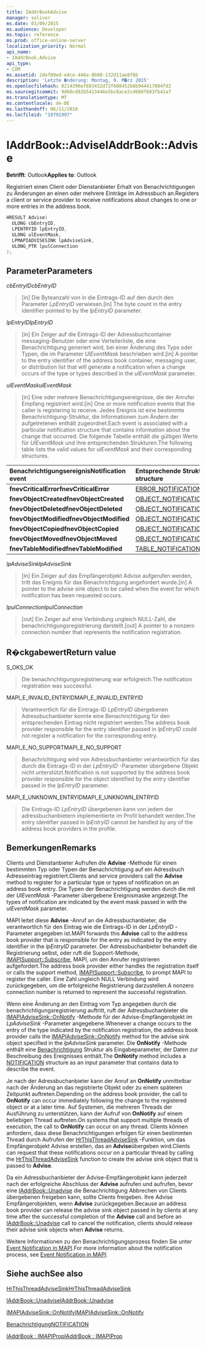 ```yaml
---
title: IAddrBookAdvise
manager: soliver
ms.date: 03/09/2015
ms.audience: Developer
ms.topic: reference
ms.prod: office-online-server
localization_priority: Normal
api_name:
- IAddrBook.Advise
api_type:
- COM
ms.assetid: 2def89ed-e4ce-446a-8b80-132d11ae8f8b
description: 'Letzte �nderung: Montag, 9. M�rz 2015'
ms.openlocfilehash: 8214390af883432d72f608452b8b944417884fd2
ms.sourcegitcommit: 9d60cd82b5413446e5bc8ace2cd689f683fb41a7
ms.translationtype: MT
ms.contentlocale: de-DE
ms.lasthandoff: 06/11/2018
ms.locfileid: "19791997"
---
```

# <a name="iaddrbookadvise"></a><span data-ttu-id="88a4b-103">IAddrBook::Advise</span><span class="sxs-lookup"><span data-stu-id="88a4b-103">IAddrBook::Advise</span></span>

  
  
<span data-ttu-id="88a4b-104">**Betrifft**: Outlook</span><span class="sxs-lookup"><span data-stu-id="88a4b-104">**Applies to**: Outlook</span></span> 
  
<span data-ttu-id="88a4b-105">Registriert einen Client oder Dienstanbieter Erhalt von Benachrichtigungen zu Änderungen an einen oder mehrere Einträge im Adressbuch an.</span><span class="sxs-lookup"><span data-stu-id="88a4b-105">Registers a client or service provider to receive notifications about changes to one or more entries in the address book.</span></span>
  
```cpp
HRESULT Advise(
  ULONG cbEntryID,
  LPENTRYID lpEntryID,
  ULONG ulEventMask,
  LPMAPIADVISESINK lpAdviseSink,
  ULONG_PTR lpulConnection
);
```

## <a name="parameters"></a><span data-ttu-id="88a4b-106">Parameter</span><span class="sxs-lookup"><span data-stu-id="88a4b-106">Parameters</span></span>

 <span data-ttu-id="88a4b-107">_cbEntryID_</span><span class="sxs-lookup"><span data-stu-id="88a4b-107">_cbEntryID_</span></span>
  
> <span data-ttu-id="88a4b-108">[in] Die Byteanzahl von in die Eintrags-ID auf den durch den Parameter _LpEntryID_ verwiesen.</span><span class="sxs-lookup"><span data-stu-id="88a4b-108">[in] The byte count in the entry identifier pointed to by the  _lpEntryID_ parameter.</span></span> 
    
 <span data-ttu-id="88a4b-109">_lpEntryID_</span><span class="sxs-lookup"><span data-stu-id="88a4b-109">_lpEntryID_</span></span>
  
> <span data-ttu-id="88a4b-110">[in] Ein Zeiger auf die Eintrags-ID der Adressbuchcontainer messaging-Benutzer oder eine Verteilerliste, die eine Benachrichtigung generiert wird, bei einer Änderung des Typs oder Typen, die im Parameter _UlEventMask_ beschrieben wird.</span><span class="sxs-lookup"><span data-stu-id="88a4b-110">[in] A pointer to the entry identifier of the address book container, messaging user, or distribution list that will generate a notification when a change occurs of the type or types described in the  _ulEventMask_ parameter.</span></span> 
    
 <span data-ttu-id="88a4b-111">_ulEventMask_</span><span class="sxs-lookup"><span data-stu-id="88a4b-111">_ulEventMask_</span></span>
  
> <span data-ttu-id="88a4b-112">[in] Eine oder mehrere Benachrichtigungsereignisse, die der Anrufer Empfang registriert wird.</span><span class="sxs-lookup"><span data-stu-id="88a4b-112">[in] One or more notification events that the caller is registering to receive.</span></span> <span data-ttu-id="88a4b-113">Jedes Ereignis ist eine bestimmte Benachrichtigung-Struktur, die Informationen zum Ändern der aufgetretenen enthält zugeordnet.</span><span class="sxs-lookup"><span data-stu-id="88a4b-113">Each event is associated with a particular notification structure that contains information about the change that occurred.</span></span> <span data-ttu-id="88a4b-114">Die folgende Tabelle enthält die gültigen Werte für _UlEventMask_ und ihre entsprechenden Strukturen.</span><span class="sxs-lookup"><span data-stu-id="88a4b-114">The following table lists the valid values for  _ulEventMask_ and their corresponding structures.</span></span> 
    
|<span data-ttu-id="88a4b-115">**Benachrichtigungsereignis**</span><span class="sxs-lookup"><span data-stu-id="88a4b-115">**Notification event**</span></span>|<span data-ttu-id="88a4b-116">**Entsprechende Struktur**</span><span class="sxs-lookup"><span data-stu-id="88a4b-116">**Corresponding structure**</span></span>|
|:-----|:-----|
|<span data-ttu-id="88a4b-117">**fnevCriticalError**</span><span class="sxs-lookup"><span data-stu-id="88a4b-117">**fnevCriticalError**</span></span> <br/> |[<span data-ttu-id="88a4b-118">ERROR_NOTIFICATION</span><span class="sxs-lookup"><span data-stu-id="88a4b-118">ERROR_NOTIFICATION</span></span>](error_notification.md) <br/> |
|<span data-ttu-id="88a4b-119">**fnevObjectCreated**</span><span class="sxs-lookup"><span data-stu-id="88a4b-119">**fnevObjectCreated**</span></span> <br/> |[<span data-ttu-id="88a4b-120">OBJECT_NOTIFICATION</span><span class="sxs-lookup"><span data-stu-id="88a4b-120">OBJECT_NOTIFICATION</span></span>](object_notification.md) <br/> |
|<span data-ttu-id="88a4b-121">**fnevObjectDeleted**</span><span class="sxs-lookup"><span data-stu-id="88a4b-121">**fnevObjectDeleted**</span></span> <br/> |[<span data-ttu-id="88a4b-122">OBJECT_NOTIFICATION</span><span class="sxs-lookup"><span data-stu-id="88a4b-122">OBJECT_NOTIFICATION</span></span>](object_notification.md) <br/> |
|<span data-ttu-id="88a4b-123">**fnevObjectModified**</span><span class="sxs-lookup"><span data-stu-id="88a4b-123">**fnevObjectModified**</span></span> <br/> |[<span data-ttu-id="88a4b-124">OBJECT_NOTIFICATION</span><span class="sxs-lookup"><span data-stu-id="88a4b-124">OBJECT_NOTIFICATION</span></span>](object_notification.md) <br/> |
|<span data-ttu-id="88a4b-125">**fnevObjectCopied**</span><span class="sxs-lookup"><span data-stu-id="88a4b-125">**fnevObjectCopied**</span></span> <br/> |[<span data-ttu-id="88a4b-126">OBJECT_NOTIFICATION</span><span class="sxs-lookup"><span data-stu-id="88a4b-126">OBJECT_NOTIFICATION</span></span>](object_notification.md) <br/> |
|<span data-ttu-id="88a4b-127">**fnevObjectMoved**</span><span class="sxs-lookup"><span data-stu-id="88a4b-127">**fnevObjectMoved**</span></span> <br/> |[<span data-ttu-id="88a4b-128">OBJECT_NOTIFICATION</span><span class="sxs-lookup"><span data-stu-id="88a4b-128">OBJECT_NOTIFICATION</span></span>](object_notification.md) <br/> |
|<span data-ttu-id="88a4b-129">**fnevTableModified**</span><span class="sxs-lookup"><span data-stu-id="88a4b-129">**fnevTableModified**</span></span> <br/> |[<span data-ttu-id="88a4b-130">TABLE_NOTIFICATION</span><span class="sxs-lookup"><span data-stu-id="88a4b-130">TABLE_NOTIFICATION</span></span>](table_notification.md) <br/> |
   
 <span data-ttu-id="88a4b-131">_lpAdviseSink_</span><span class="sxs-lookup"><span data-stu-id="88a4b-131">_lpAdviseSink_</span></span>
  
> <span data-ttu-id="88a4b-132">[in] Ein Zeiger auf das Empfängerobjekt Advise aufgerufen werden, tritt das Ereignis für das Benachrichtigung angefordert wurde.</span><span class="sxs-lookup"><span data-stu-id="88a4b-132">[in] A pointer to the advise sink object to be called when the event for which notification has been requested occurs.</span></span>
    
 <span data-ttu-id="88a4b-133">_lpulConnection_</span><span class="sxs-lookup"><span data-stu-id="88a4b-133">_lpulConnection_</span></span>
  
> <span data-ttu-id="88a4b-134">[out] Ein Zeiger auf eine Verbindung ungleich NULL-Zahl, die benachrichtigungsregistrierung darstellt.</span><span class="sxs-lookup"><span data-stu-id="88a4b-134">[out] A pointer to a nonzero connection number that represents the notification registration.</span></span>
    
## <a name="return-value"></a><span data-ttu-id="88a4b-135">R�ckgabewert</span><span class="sxs-lookup"><span data-stu-id="88a4b-135">Return value</span></span>

<span data-ttu-id="88a4b-136">S_OK</span><span class="sxs-lookup"><span data-stu-id="88a4b-136">S_OK</span></span> 
  
> <span data-ttu-id="88a4b-137">Die benachrichtigungsregistrierung war erfolgreich.</span><span class="sxs-lookup"><span data-stu-id="88a4b-137">The notification registration was successful.</span></span>
    
<span data-ttu-id="88a4b-138">MAPI_E_INVALID_ENTRYID</span><span class="sxs-lookup"><span data-stu-id="88a4b-138">MAPI_E_INVALID_ENTRYID</span></span> 
  
> <span data-ttu-id="88a4b-139">Verantwortlich für die Eintrags-ID _LpEntryID_ übergebenen Adressbuchanbieter konnte eine Benachrichtigung für den entsprechenden Eintrag nicht registriert werden.</span><span class="sxs-lookup"><span data-stu-id="88a4b-139">The address book provider responsible for the entry identifier passed in  _lpEntryID_ could not register a notification for the corresponding entry.</span></span> 
    
<span data-ttu-id="88a4b-140">MAPI_E_NO_SUPPORT</span><span class="sxs-lookup"><span data-stu-id="88a4b-140">MAPI_E_NO_SUPPORT</span></span> 
  
> <span data-ttu-id="88a4b-141">Benachrichtigung wird von Adressbuchanbieter verantwortlich für das durch die Eintrags-ID in der _LpEntryID_ -Parameter übergebene Objekt nicht unterstützt.</span><span class="sxs-lookup"><span data-stu-id="88a4b-141">Notification is not supported by the address book provider responsible for the object identified by the entry identifier passed in the  _lpEntryID_ parameter.</span></span> 
    
<span data-ttu-id="88a4b-142">MAPI_E_UNKNOWN_ENTRYID</span><span class="sxs-lookup"><span data-stu-id="88a4b-142">MAPI_E_UNKNOWN_ENTRYID</span></span> 
  
> <span data-ttu-id="88a4b-143">Die Eintrags-ID _LpEntryID_ übergebenen kann von jedem der adressbuchanbietern implementierte im Profil behandelt werden.</span><span class="sxs-lookup"><span data-stu-id="88a4b-143">The entry identifier passed in  _lpEntryID_ cannot be handled by any of the address book providers in the profile.</span></span> 
    
## <a name="remarks"></a><span data-ttu-id="88a4b-144">Bemerkungen</span><span class="sxs-lookup"><span data-stu-id="88a4b-144">Remarks</span></span>

<span data-ttu-id="88a4b-145">Clients und Dienstanbieter Aufrufen die **Advise** -Methode für einen bestimmten Typ oder Typen der Benachrichtigung auf ein Adressbuch Adresseintrag registriert.</span><span class="sxs-lookup"><span data-stu-id="88a4b-145">Clients and service providers call the **Advise** method to register for a particular type or types of notification on an address book entry.</span></span> <span data-ttu-id="88a4b-146">Die Typen der Benachrichtigung werden durch die mit der _UlEventMask_ -Parameter übergebene Ereignismaske angezeigt.</span><span class="sxs-lookup"><span data-stu-id="88a4b-146">The types of notification are indicated by the event mask passed in with the  _ulEventMask_ parameter.</span></span> 
  
<span data-ttu-id="88a4b-147">MAPI leitet diese **Advise** -Anruf an die Adressbuchanbieter, die verantwortlich für den Eintrag wie die Eintrags-ID in der _LpEntryID_ -Parameter angegeben ist.</span><span class="sxs-lookup"><span data-stu-id="88a4b-147">MAPI forwards this **Advise** call to the address book provider that is responsible for the entry as indicated by the entry identifier in the  _lpEntryID_ parameter.</span></span> <span data-ttu-id="88a4b-148">Der Adressbuchanbieter behandelt die Registrierung selbst, oder ruft die Support-Methode, [IMAPISupport::Subscribe](imapisupport-subscribe.md), MAPI, um den Anrufer registrieren aufgefordert.</span><span class="sxs-lookup"><span data-stu-id="88a4b-148">The address book provider either handles the registration itself or calls the support method, [IMAPISupport::Subscribe](imapisupport-subscribe.md), to prompt MAPI to register the caller.</span></span> <span data-ttu-id="88a4b-149">Eine Zahl ungleich NULL Verbindung wird zurückgegeben, um die erfolgreiche Registrierung darzustellen.</span><span class="sxs-lookup"><span data-stu-id="88a4b-149">A nonzero connection number is returned to represent the successful registration.</span></span>
  
<span data-ttu-id="88a4b-150">Wenn eine Änderung an den Eintrag vom Typ angegeben durch die benachrichtigungsregistrierung auftritt, ruft der Adressbuchanbieter die [IMAPIAdviseSink::OnNotify](imapiadvisesink-onnotify.md) -Methode für der Advise-Empfängerobjekt im _LpAdviseSink_ -Parameter angegebene.</span><span class="sxs-lookup"><span data-stu-id="88a4b-150">Whenever a change occurs to the entry of the type indicated by the notification registration, the address book provider calls the [IMAPIAdviseSink::OnNotify](imapiadvisesink-onnotify.md) method for the advise sink object specified in the  _lpAdviseSink_ parameter.</span></span> <span data-ttu-id="88a4b-151">Die **OnNotify** -Methode enthält eine [Benachrichtigung](notification.md) Struktur als Eingabeparameter, der Daten zur Beschreibung des Ereignisses enthält.</span><span class="sxs-lookup"><span data-stu-id="88a4b-151">The **OnNotify** method includes a [NOTIFICATION](notification.md) structure as an input parameter that contains data to describe the event.</span></span> 
  
<span data-ttu-id="88a4b-152">Je nach der Adressbuchanbieter kann der Anruf an **OnNotify** unmittelbar nach der Änderung an das registrierte Objekt oder zu einem späteren Zeitpunkt auftreten.</span><span class="sxs-lookup"><span data-stu-id="88a4b-152">Depending on the address book provider, the call to **OnNotify** can occur immediately following the change to the registered object or at a later time.</span></span> <span data-ttu-id="88a4b-153">Auf Systemen, die mehreren Threads der Ausführung zu unterstützen, kann der Aufruf von **OnNotify** auf einem beliebigen Thread auftreten.</span><span class="sxs-lookup"><span data-stu-id="88a4b-153">On systems that support multiple threads of execution, the call to **OnNotify** can occur on any thread.</span></span> <span data-ttu-id="88a4b-154">Clients können anfordern, dass diese Benachrichtigungen erfolgen für einen bestimmten Thread durch Aufrufen der [HrThisThreadAdviseSink](hrthisthreadadvisesink.md) -Funktion, um das Empfängerobjekt Advise erstellen, das an **Advise**übergeben wird.</span><span class="sxs-lookup"><span data-stu-id="88a4b-154">Clients can request that these notifications occur on a particular thread by calling the [HrThisThreadAdviseSink](hrthisthreadadvisesink.md) function to create the advise sink object that is passed to **Advise**.</span></span> 
  
<span data-ttu-id="88a4b-155">Da ein Adressbuchanbieter der Advise-Empfängerobjekt kann jederzeit nach der erfolgreiche Abschluss der **Advise** aufrufen und aufrufen, bevor eine [IAddrBook::Unadvise](iaddrbook-unadvise.md) die Benachrichtigung Abbrechen von Clients übergebenen freigeben kann, sollte Clients freigeben. Ihre Advise Empfängerobjekten, wenn **Advise** zurückgegeben.</span><span class="sxs-lookup"><span data-stu-id="88a4b-155">Because an address book provider can release the advise sink object passed in by clients at any time after the successful completion of the **Advise** call and before an [IAddrBook::Unadvise](iaddrbook-unadvise.md) call to cancel the notification, clients should release their advise sink objects when **Advise** returns.</span></span> 
  
<span data-ttu-id="88a4b-156">Weitere Informationen zu den Benachrichtigungsprozess finden Sie unter [Event Notification in MAPI](event-notification-in-mapi.md).</span><span class="sxs-lookup"><span data-stu-id="88a4b-156">For more information about the notification process, see [Event Notification in MAPI](event-notification-in-mapi.md).</span></span>
  
## <a name="see-also"></a><span data-ttu-id="88a4b-157">Siehe auch</span><span class="sxs-lookup"><span data-stu-id="88a4b-157">See also</span></span>



[<span data-ttu-id="88a4b-158">HrThisThreadAdviseSink</span><span class="sxs-lookup"><span data-stu-id="88a4b-158">HrThisThreadAdviseSink</span></span>](hrthisthreadadvisesink.md)
  
[<span data-ttu-id="88a4b-159">IAddrBook::Unadvise</span><span class="sxs-lookup"><span data-stu-id="88a4b-159">IAddrBook::Unadvise</span></span>](iaddrbook-unadvise.md)
  
[<span data-ttu-id="88a4b-160">IMAPIAdviseSink::OnNotify</span><span class="sxs-lookup"><span data-stu-id="88a4b-160">IMAPIAdviseSink::OnNotify</span></span>](imapiadvisesink-onnotify.md)
  
[<span data-ttu-id="88a4b-161">Benachrichtigung</span><span class="sxs-lookup"><span data-stu-id="88a4b-161">NOTIFICATION</span></span>](notification.md)
  
[<span data-ttu-id="88a4b-162">IAddrBook : IMAPIProp</span><span class="sxs-lookup"><span data-stu-id="88a4b-162">IAddrBook : IMAPIProp</span></span>](iaddrbookimapiprop.md)

